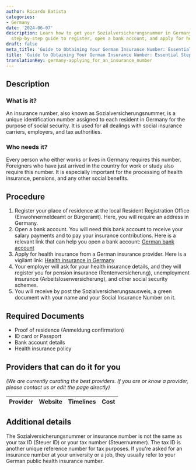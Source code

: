 ```yaml
---
author: Ricardo Batista
categories:
- Germany
date: '2024-06-07'
description: Learn how to get your Sozialversicherungsnummer in Germany. Follow our
  step-by-step guide to register, open a bank account, and apply for health insurance.
draft: false
meta_title: 'Guide to Obtaining Your German Insurance Number: Essential Steps'
title: 'Guide to Obtaining Your German Insurance Number: Essential Steps'
translationKey: germany-applying_for_an_insurance_number
---
```


## Description
### What is it?
An insurance number, also known as Sozialversicherungsnummer, is a unique identification number assigned to each resident in Germany for the purpose of social security. It is used for all dealings with social insurance carriers, employers, and tax authorities.

### Who needs it?
Every person who either works or lives in Germany requires this number. Foreigners who have just arrived in the country for work or study also require this number. It is especially important for the processing of health insurance, pensions, and any other social benefits.

## Procedure
1. Register your place of residence at the local Resident Registration Office (Einwohnermeldeamt or Bürgeramt). Here, you will require an address in Germany.
2. Open a bank account. You will need this bank account to receive your salary payments and to pay your insurance contributions. Here is a relevant link that can help you open a bank account: [German bank account](https://www.german-way.com/travel-and-tourism/living-in-germany/banking/)
3. Apply for health insurance from a German insurance provider. Here is a vigilant link: [Health insurance in Germany](https://www.german-way.com/travel-and-tourism/health-care/health-insurance/)
4. Your employer will ask for your health insurance details, and they will register you for pension insurance (Rentenversicherung), unemployment insurance (Arbeitslosenversicherung), and other social security schemes.
5. You will receive by post the Sozialversicherungsausweis, a green document with your name and your Social Insurance Number on it.

## Required Documents
- Proof of residence (Anmeldung confirmation)
- ID card or Passport
- Bank account details
- Health insurance policy

## Providers that can do it for you

_(We are currently curating the best providers. If you are or know a provider, please contact us or edit the page directly)_

| Provider        |     Website     |     Timelines    |       Cost      |
| --------------- | --------------- |  :-------------: | :-------------: |

## Additional details
The Sozialversicherungsnummer or insurance number is not the same as your tax ID (Steuer ID) or your tax number (Steuernummer). The tax ID is another unique reference number for tax purposes. If you're asked for an insurance number at your university or a job, they usually refer to your German public health insurance number.